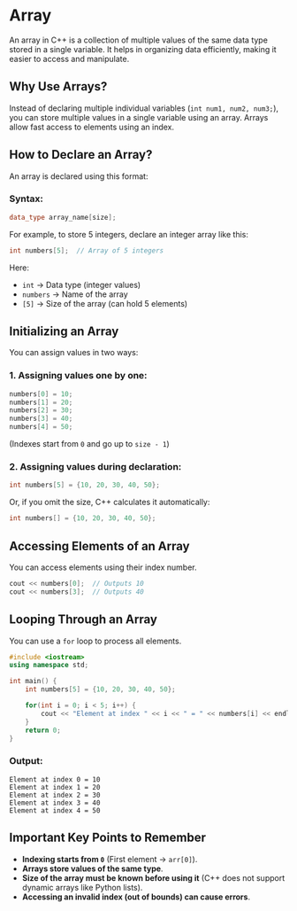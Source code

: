 # Array
An array in C++ is a collection of multiple values of the same data type stored in a single variable. It helps in organizing data efficiently, making it easier to access and manipulate.

## Why Use Arrays?
Instead of declaring multiple individual variables (`int num1, num2, num3;`), you can store multiple values in a single variable using an array.
Arrays allow fast access to elements using an index.

## How to Declare an Array?
An array is declared using this format:

### Syntax:
```cpp
data_type array_name[size];
```

For example, to store 5 integers, declare an integer array like this:
```cpp
int numbers[5];  // Array of 5 integers
```

Here:
- `int` → Data type (integer values)
- `numbers` → Name of the array
- `[5]` → Size of the array (can hold 5 elements)

## Initializing an Array
You can assign values in two ways:

### 1. Assigning values one by one:
```cpp
numbers[0] = 10;
numbers[1] = 20;
numbers[2] = 30;
numbers[3] = 40;
numbers[4] = 50;
```
(Indexes start from `0` and go up to `size - 1`)

### 2. Assigning values during declaration:
```cpp
int numbers[5] = {10, 20, 30, 40, 50};
```
Or, if you omit the size, C++ calculates it automatically:
```cpp
int numbers[] = {10, 20, 30, 40, 50};
```

## Accessing Elements of an Array
You can access elements using their index number.
```cpp
cout << numbers[0];  // Outputs 10
cout << numbers[3];  // Outputs 40
```

## Looping Through an Array
You can use a `for` loop to process all elements.

```cpp
#include <iostream>
using namespace std;

int main() {
    int numbers[5] = {10, 20, 30, 40, 50};

    for(int i = 0; i < 5; i++) {
        cout << "Element at index " << i << " = " << numbers[i] << endl;
    }
    return 0;
}
```

### Output:
```
Element at index 0 = 10
Element at index 1 = 20
Element at index 2 = 30
Element at index 3 = 40
Element at index 4 = 50
```

## Important Key Points to Remember
- **Indexing starts from `0`** (First element → `arr[0]`).
- **Arrays store values of the same type**.
- **Size of the array must be known before using it** (C++ does not support dynamic arrays like Python lists).
- **Accessing an invalid index (out of bounds) can cause errors**.

